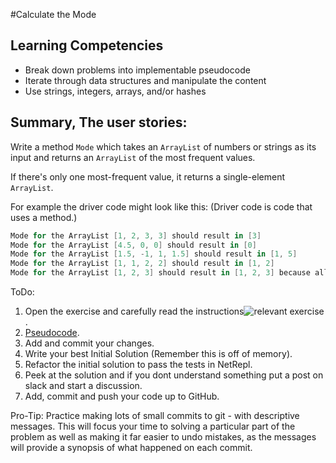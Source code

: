 #Calculate the Mode

## Learning Competencies
- Break down problems into implementable pseudocode
- Iterate through data structures and manipulate the content
- Use strings, integers, arrays, and/or hashes


## Summary, The user stories:

Write a method `Mode` which takes an `ArrayList` of numbers or strings as its input and returns an `ArrayList` of the most frequent values.

If there's only one most-frequent value, it returns a single-element `ArrayList`.

For example the driver code might look like this:
(Driver code is code that uses a method.)

```cs
Mode for the ArrayList [1, 2, 3, 3] should result in [3]
Mode for the ArrayList [4.5, 0, 0] should result in [0]
Mode for the ArrayList [1.5, -1, 1, 1.5] should result in [1, 5]
Mode for the ArrayList [1, 1, 2, 2] should result in [1, 2]
Mode for the ArrayList [1, 2, 3] should result in [1, 2, 3] because all occur with equal frequency
```
ToDo:
1. Open the exercise and carefully read the instructions![relevant exercise](http://net-repl.enspiral.info/exercises/17).
2. [Pseudocode](https://github.com/dev-academy-phase0/phase-0-handbook/blob/master/coding-references/pseudocode.md).
3. Add and commit your changes.
4. Write your best Initial Solution (Remember this is off of memory).
5. Refactor the initial solution to pass the tests in NetRepl.
6. Peek at the solution and if you dont understand something put a post on slack and start a discussion.
7. Add, commit and push your code up to GitHub.

Pro-Tip: Practice making lots of small commits to git - with descriptive messages. This will focus your time to solving a particular part of the problem as well as making it far easier to undo mistakes, as the messages will provide a synopsis of what happened on each commit.